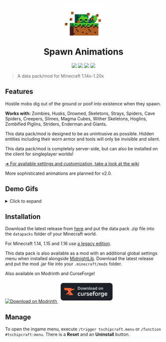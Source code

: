 <h1 align="center">
  <img src="pack.png" width="128" height="128" style="image-rendering: pixelated"><br/>
  Spawn Animations
</h1>
<p align="center">
  <a href="https://github.com/Tschipcraft/spawnanimations/stargazers"><img src="https://img.shields.io/github/stars/Tschipcraft/spawnanimations?colorA=151513&colorB=e3e1ce&style=for-the-badge"></a>
  <a href="https://www.curseforge.com/minecraft/texture-packs/spawn-animations"><img src="https://img.shields.io/curseforge/dt/811803?label=CurseForge&colorA=151513&colorB=e3e1ce&style=for-the-badge&logo=curseforge"></a>
  <a href="https://modrinth.com/datapack/spawn-animations"><img src="https://img.shields.io/modrinth/dt/spawn-animations?label=Modrinth&colorA=151513&colorB=e3e1ce&style=for-the-badge&logo=modrinth"></a>
  <a href="https://github.com/Tschipcraft/spawnanimations/releases/latest"><img src="https://img.shields.io/github/downloads/Tschipcraft/spawnanimations/total?logo=github&colorA=151513&colorB=e3e1ce&style=for-the-badge"></a>
</p>

> A data pack/mod for Minecraft 1.14x-1.20x

## Features

Hostile mobs dig out of the ground or poof into existence when they spawn.

**Works with:**
Zombies, Husks, Drowned, Skeletons, Strays, Spiders, Cave Spiders, Creepers, Slimes, Magma Cubes, Wither Skeletons, Hoglins, Zombified Piglins, Striders, Enderman and Giants.

This data pack/mod is designed to be as unintrusive as possible. Hidden entities including their worn armor and tools will only be invisible and silent.

This data pack/mod is completely server-side, but can also be installed on the client for singleplayer worlds!

[➜ For available settings and customization, take a look at the wiki](https://github.com/Tschipcraft/spawnanimations/wiki)

More sophisticated animations are planned for v2.0.

## Demo Gifs

<details>
<summary>Click to expand</summary>
<img src="https://i.imgur.com/X8A0UY9.gif" width=55%>
<img src="https://i.imgur.com/0rLJakI.gif" width=55%>
</details>


## Installation

Download the latest release from [here](https://github.com/Tschipcraft/spawnanimations/releases/latest) and put the data pack .zip file into the `datapacks` folder of your Minecraft world.

For Minecraft 1.14, 1.15 and 1.16 use [a legacy edition](https://github.com/Tschipcraft/spawnanimations/tree/master/other_editions).

This data pack is also available as a mod with an additional global settings menu when installed alongside [MidnightLib](https://modrinth.com/mod/midnightlib). Download the latest release and put the mod .jar file into your `.minecraft/mods` folder.

Also available on Modrinth and CurseForge!

<a href="https://modrinth.com/datapack/spawn-animations">
<picture>
  <source height="72px" media="(prefers-color-scheme: dark)" srcset="https://raw.githubusercontent.com/Tschipcraft/badges/main/assets/modrinth-badge-dark.svg">
  <source height="72px" media="(prefers-color-scheme: light)" srcset="https://raw.githubusercontent.com/Tschipcraft/badges/main/assets/modrinth-badge-light.svg">
  <img height="72px" alt="Download on Modrinth" src="https://raw.githubusercontent.com/modrinth/art/main/Branding/Badge/badge-dark.svg">
</picture>
</a>
<a href="https://www.curseforge.com/minecraft/texture-packs/spawn-animations">
<picture>
  <source height="72px" media="(prefers-color-scheme: dark)" srcset="https://raw.githubusercontent.com/Tschipcraft/badges/main/assets/curseforge-badge-dark.svg">
  <source height="72px" media="(prefers-color-scheme: light)" srcset="https://raw.githubusercontent.com/Tschipcraft/badges/main/assets/curseforge-badge-light.svg">
  <img height="72px" alt="Download on CurseForge" src="https://raw.githubusercontent.com/Tschipcraft/badges/main/assets/curseforge-badge-dark.svg">
</picture>
</a>

## Manage

To open the ingame menu, execute `/trigger tschipcraft.menu` or `/function #tschipcraft:menu`. There is a **Reset** and an **Uninstall** button.

